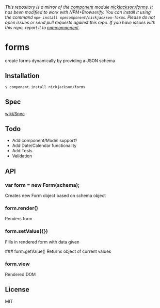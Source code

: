 *This repository is a mirror of the [component](http://component.io) module [nickjackson/forms](http://github.com/nickjackson/forms). It has been modified to work with NPM+Browserify. You can install it using the command `npm install npmcomponent/nickjackson-forms`. Please do not open issues or send pull requests against this repo. If you have issues with this repo, report it to [npmcomponent](https://github.com/airportyh/npmcomponent).*
# forms

  create forms dynamically by providing a JSON schema

## Installation

    $ component install nickjackson/forms

## Spec
[wiki/Spec](https://github.com/nickjackson/forms/wiki/Spec)


## Todo
* Add component/Model support?
* Add Date/Calendar functionality
* Add Tests
* Validation

## API

### var form = new Form(schema);
Creates new Form object based on schema object
 
### form.render()
Renders form

### form.setValue({})
Fills in rendered form with data given

### form.getValue()
Returns object of current values
 
### form.view
Rendered DOM

## License

  MIT
